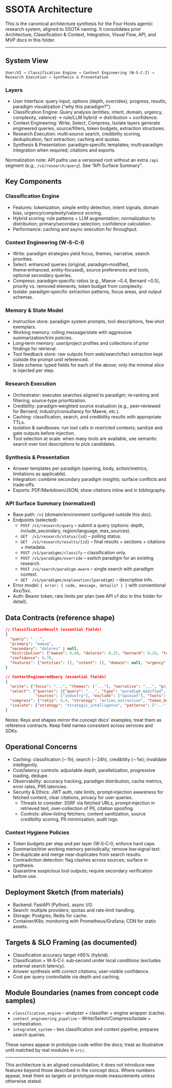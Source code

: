 # SSOTA Architecture

This is the canonical architecture synthesis for the Four Hosts agentic research system, aligned to SSOTA naming. It consolidates prior Architecture, Classification & Context, Integration, Visual Flow, API, and MVP docs in this folder.

---

## System View

```
User/UI → Classification Engine → Context Engineering (W‑S‑C‑I) → Research Execution → Synthesis & Presentation
```

### Layers

- User Interface: query input, options (depth, overrides), progress, results, paradigm visualization (“why this paradigm?”).
- Classification Engine: Query analysis (entities, intent, domain, urgency, complexity, valence) → rule/LLM hybrid → distribution + confidence.
- Context Engineering: Write, Select, Compress, Isolate layers generate engineered queries, source/filters, token budgets, extraction structures.
- Research Execution: multi‑source search, credibility scoring, deduplication, fact extraction; caching and quotas.
- Synthesis & Presentation: paradigm‑specific templates; multi‑paradigm integration when required; citations and exports.

Normalization note: API paths use a versioned root without an extra `/api` segment (e.g., `/v1/research/query`). See “API Surface Summary”.

## Key Components

### Classification Engine

- Features: tokenization, simple entity detection, intent signals, domain bias, urgency/complexity/valence scoring.  
- Hybrid scoring: rule patterns + LLM augmentation; normalization to distribution; primary/secondary selection; confidence calculation.  
- Performance: caching and async execution for throughput.

### Context Engineering (W‑S‑C‑I)

- Write: paradigm strategies yield focus, themes, narrative, search priorities.
- Select: enhanced queries (original, paradigm‑modified, theme‑enhanced, entity‑focused), source preferences and tools, optional secondary queries.
- Compress: paradigm‑specific ratios (e.g., Maeve ~0.4, Bernard ~0.5), priority vs. removed elements, token budget from complexity.
- Isolate: paradigm‑specific extraction patterns, focus areas, and output schemas.

### Memory & State Model

- Instruction store: paradigm system prompts, tool descriptions, few‑shot exemplars.  
- Working memory: rolling message/state with aggressive summarization/trim policies.  
- Long‑term memory: user/project profiles and collections of prior findings for retrieval.  
- Tool feedback store: raw outputs from web/search/fact extraction kept outside the prompt until referenced.  
- State schema: typed fields for each of the above; only the minimal slice is injected per step.

### Research Execution

- Orchestrator: executes searches aligned to paradigm; re‑ranking and filtering; source‑type prioritization.
- Credibility: paradigm‑weighted source evaluation (e.g., peer‑reviewed for Bernard; industry/consultancy for Maeve, etc.).
- Caching: classification, search, and credibility results with appropriate TTLs.
 - Isolation & sandboxes: run tool calls in restricted contexts; sanitize and gate outputs before injection.
 - Tool selection at scale: when many tools are available, use semantic search over tool descriptions to pick candidates.

### Synthesis & Presentation

- Answer templates per paradigm (opening, body, action/metrics, limitations as applicable).  
- Integration: combine secondary paradigm insights; surface conflicts and trade‑offs.  
- Exports: PDF/Markdown/JSON; show citations inline and in bibliography.

### API Surface Summary (normalized)

- Base path: `/v1` (domain/environment configured outside this doc).  
- Endpoints (selected):  
  - `POST /v1/research/query` – submit a query (options: depth, include_secondary, region/language, max_sources).  
  - `GET  /v1/research/status/{id}` – polling status.  
  - `GET  /v1/research/results/{id}` – final results + sections + citations + metadata.  
  - `POST /v1/paradigms/classify` – classification only.  
  - `POST /v1/paradigms/override` – switch paradigm for an existing research.  
  - `POST /v1/search/paradigm-aware` – single search with paradigm context.  
  - `GET  /v1/paradigms/explanation/{paradigm}` – descriptive info.  
- Error model: `{ error: { code, message, details? } }` with conventional 4xx/5xx.  
- Auth: Bearer token; rate limits per plan (see API v1 doc in this folder for detail).

## Data Contracts (reference shape)

```json
// ClassificationResult (essential fields)
{
  "query": "...",
  "primary": "maeve",
  "secondary": "dolores" | null,
  "distribution": {"maeve": 0.40, "dolores": 0.25, "bernard": 0.20, "teddy": 0.15},
  "confidence": 0.78,
  "features": {"entities": [], "intent": [], "domain": null, "urgency": 0, "complexity": 0, "valence": 0}
}
```

```json
// ContextEngineeredQuery (essential fields)
{
  "write": {"focus": "...", "themes": ["..."], "narrative": "...", "priorities": ["..."]},
  "select": {"queries": [{"query": "...", "type": "paradigm_modified", "weight": 0.8}],
             "sources": ["industry"], "exclude": ["opinion"], "tools": ["market_analysis"], "max_sources": 100},
  "compress": {"ratio": 0.4, "strategy": "action_extraction", "token_budget": 1300},
  "isolate": {"strategy": "strategic_intelligence", "patterns": ["..."], "structure": {"strategic_opportunities": []}}
}
```

Notes: Keys and shapes mirror the concept docs’ examples; treat them as reference contracts. Keep field names consistent across services and SDKs.

## Operational Concerns

- Caching: classification (∼1h), search (∼24h), credibility (∼1w); invalidate intelligently.  
- Cost/latency controls: adjustable depth, parallelization, progressive loading, dedupe.  
- Observability: accuracy tracking, paradigm distribution, cache metrics, error rates, P95 latencies.
- Security & Ethics: JWT auth, rate limits, prompt‑injection awareness for fetched content, clear citations, privacy for user queries.
  - Threats to consider: SSRF via fetched URLs, prompt‑injection in retrieved text, over‑collection of PII, citation spoofing.  
  - Controls: allow‑listing fetchers, content sanitization, source credibility scoring, PII minimization, audit logs.

### Context Hygiene Policies

- Token budgets per step and per layer (W‑S‑C‑I); enforce hard caps.  
- Summarize/trim working memory periodically; remove low‑signal text.  
- De‑duplicate and merge near‑duplicates from search results.  
- Contradiction detection: flag clashes across sources; surface in synthesis.  
- Quarantine suspicious tool outputs; require secondary verification before use.

## Deployment Sketch (from materials)

- Backend: FastAPI (Python), async I/O.  
- Search: multiple providers; quotas and rate‑limit handling.  
- Storage: Postgres; Redis for cache.  
- Container/K8s; monitoring with Prometheus/Grafana; CDN for static assets.

## Targets & SLO Framing (as documented)

- Classification accuracy target ≥85% (hybrid).  
- Classification + W‑S‑C‑I: sub‑second under local conditions (excludes external search latency).  
- Answer synthesis with correct citations; user‑visible confidence.  
- Cost per query controllable via depth and caching.

## Module Boundaries (names from concept code samples)

- `classification_engine` – analyzer + classifier + engine wrapper (cache).  
- `context_engineering_pipeline` – Write/Select/Compress/Isolate + orchestration.  
- `integrated_system` – ties classification and context pipeline; prepares search queries.  

These names appear in prototype code within the docs; treat as illustrative until matched by real modules in `src/`.

---

This architecture is an aligned consolidation; it does not introduce new features beyond those described in the concept docs. Where numbers appear, treat them as targets or prototype‑mode measurements unless otherwise stated.
